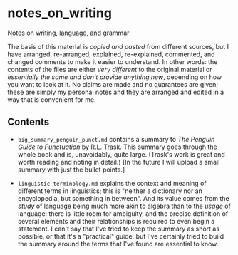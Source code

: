 # notes_on_writing
Notes on writing, language, and grammar

The basis of this material is *copied and pasted* from different sources, but I have arranged,
re-arranged, explained, re-explained, commented, and changed comments to make it easier to
understand. In other words: the contents of the files are either *very different* to the original
material or *essentially the same and don't provide anything new*, depending on how you want to
look at it. No claims are made and no guarantees are given; these are simply my personal notes and
they are arranged and edited in a way that is convenient for me.

## Contents

* `big_summary_penguin_punct.md` contains a summary to *The Penguin Guide to Punctuation* by R.L.
  Trask. This summary goes through the whole book and is, unavoidably, quite large. (Trask's work
  is great and worth reading and noting in detail.) [In the future I will upload a small summary
  with just the bullet points.]
  
* `linguistic_terminology.md` explains the context and meaning of different terms in linguistics;
  this is "neither a dictionary nor an encyclopedia, but something in between". And its value comes
  from the *study* of language being much more akin to algebra than to the *usage* of language:
  there is little room for ambiguity, and the precise definition of several elements and their
  relationships is required to even begin a statement. I can't say that I've tried to keep the
  summary as short as possible, or that it's a "practical" guide; but I've certainly tried to build
  the summary around the terms that I've found are essential to know.
  
